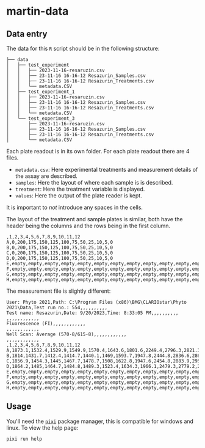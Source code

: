 # martin-data

## Data entry

The data for this `R` script should be in the following structure:

```
├── data
│   ├── test_experiment
│   │   ├── 2023-11-16-resaruzin.csv
│   │   ├── 23-11-16 16-16-12 Resazurin_Samples.csv
│   │   ├── 23-11-16 16-16-12 Resazurin_Treatments.csv
│   │   └── metadata.CSV
│   ├── test_experiment_1
│   │   ├── 2023-11-16-resaruzin.csv
│   │   ├── 23-11-16 16-16-12 Resazurin_Samples.csv
│   │   ├── 23-11-16 16-16-12 Resazurin_Treatments.csv
│   │   └── metadata.CSV
│   └── test_experiment_3
│       ├── 2023-11-16-resaruzin.csv
│       ├── 23-11-16 16-16-12 Resazurin_Samples.csv
│       ├── 23-11-16 16-16-12 Resazurin_Treatments.csv
│       └── metadata.CSV
```

Each plate readout is in its own folder. For each plate readout there are 4 files.

* `metadata.csv`: Here experimental treatments and measurement details of the assay are described.
* `samples`: Here the layout of where each sample is is described.
* `treatment`: Here the treatment variable is displayed.
* `values`: Here the output of the plate reader is kept.

It is important to *not* introduce any spaces in the cells.

The layout of the treatment and sample plates is similar, both have the header 
being the columns and the rows being in the first column.

```csv
,1,2,3,4,5,6,7,8,9,10,11,12
A,0,200,175,150,125,100,75,50,25,10,5,0
B,0,200,175,150,125,100,75,50,25,10,5,0
C,0,200,175,150,125,100,75,50,25,10,5,0
D,0,200,175,150,125,100,75,50,25,10,5,0
E,empty,empty,empty,empty,empty,empty,empty,empty,empty,empty,empty,empty
F,empty,empty,empty,empty,empty,empty,empty,empty,empty,empty,empty,empty
G,empty,empty,empty,empty,empty,empty,empty,empty,empty,empty,empty,empty
H,empty,empty,empty,empty,empty,empty,empty,empty,empty,empty,empty,empty
```


The measurement file is slightly different:

```csv
User: Phyto 2021,Path: C:\Program Files (x86)\BMG\CLARIOstar\Phyto 2021\Data,Test run no.: 554,,,,,,,,,,
Test name: Resazurin,Date: 9/20/2023,Time: 8:33:05 PM,,,,,,,,,,
,,,,,,,,,,,,
Fluorescence (FI),,,,,,,,,,,,
,,,,,,,,,,,,
Well Scan: Average (570-8/615-8),,,,,,,,,,,,
,,,,,,,,,,,,
,1,2,3,4,5,6,7,8,9,10,11,12
A,1873.1,1532.4,1529.9,1549.9,1570.4,1643.6,1801.6,2249.4,2796.3,2821.3,2894.9,2718.7
B,1814,1431.7,1412.4,1414.7,1440.1,1469,1593.7,1947.8,2444.8,2836.6,2868.3,2684.1
C,1856.9,1454.3,1445,1467.7,1478.7,1508,1622.8,1947.6,2454.8,2883.9,2954.4,2822.6
D,1864.2,1485,1464.7,1484.8,1489.3,1523.4,1634.3,1966.1,2479.3,2779.2,2875.4,2805.6
E,empty,empty,empty,empty,empty,empty,empty,empty,empty,empty,empty,empty
F,empty,empty,empty,empty,empty,empty,empty,empty,empty,empty,empty,empty
G,empty,empty,empty,empty,empty,empty,empty,empty,empty,empty,empty,empty
H,empty,empty,empty,empty,empty,empty,empty,empty,empty,empty,empty,empty
```

## Usage

You'll need the [`pixi`](https://prefix.dev/) package manager, this is compatible for windows and linux. To view the help page:

```
pixi run help
```

